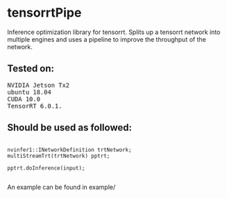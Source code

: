 # tensorrtPipe
Inference optimization library for tensorrt. Splits up a tensorrt network into multiple engines and uses a pipeline to improve the throughput of the network.
## Tested on:
<pre>
NVIDIA Jetson Tx2
ubuntu 18.04
CUDA 10.0
TensorRT 6.0.1.
</pre>


## Should be used as followed:
<pre><code>
nvinfer1::INetworkDefinition trtNetwork;
multiStreamTrt(trtNetwork) pptrt;

pptrt.doInference(input);

</code></pre>

An example can be found in example/
